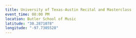 ```yaml
---
title: University of Texas-Austin Recital and Masterclass
event_time: 08:00 PM
location: Butler School of Music
latitude: "30.2871078"
longitude: "-97.7305528"
---
```

